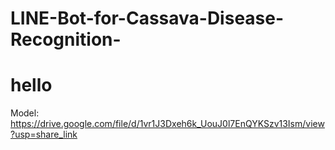 # LINE-Bot-for-Cassava-Disease-Recognition-
# hello

Model: https://drive.google.com/file/d/1vr1J3Dxeh6k_UouJ0l7EnQYKSzv13Ism/view?usp=share_link